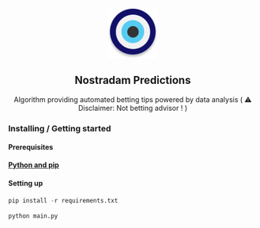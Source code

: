 <p align="center">
    <a href="https://github.com/adamlouafi/nostradam_predictions">
        <img src="./logo.svg" alt=Logo width="100" height="100">
    </a>
    <h2 align="center">Nostradam Predictions</h2>
    <p align="center">Algorithm providing automated betting tips powered by data analysis ( ⚠️ Disclaimer: Not betting advisor ! )</p>
</p> 

### Installing / Getting started
#### Prerequisites

**[Python and pip](https://www.python.org/downloads/ "python.org download page")**


#### Setting up
```python
pip install -r requirements.txt
```
```python
python main.py
```


